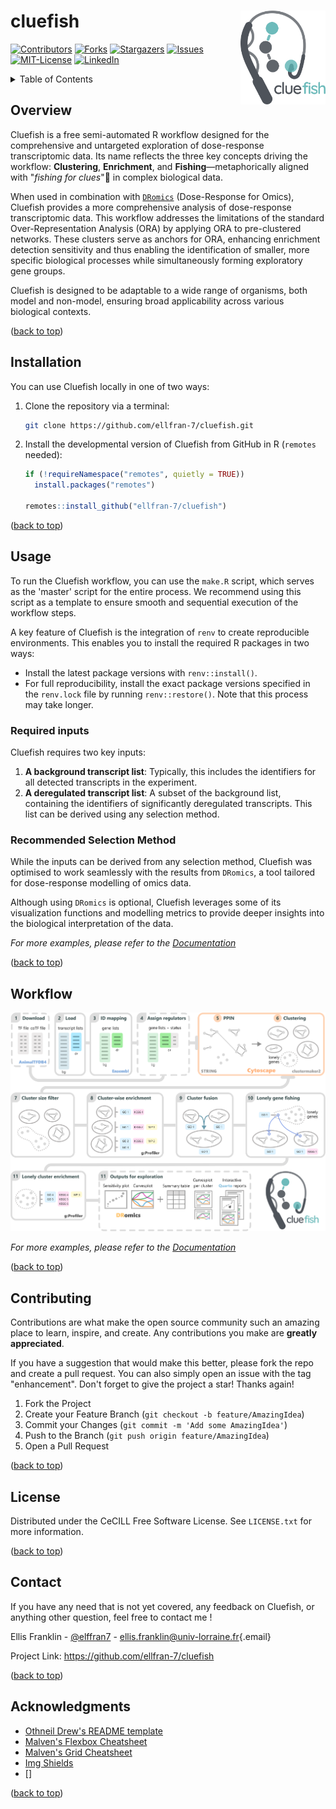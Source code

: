 <!-- Improved compatibility of back to top link: See: https://github.com/ellfran-7/cluefish/pull/73 -->

<a id="readme-top"></a> <!--
*** Thanks for checking out the Best-README-Template. If you have a suggestion
*** that would make this better, please fork the repo and create a pull request
*** or simply open an issue with the tag "enhancement".
*** Don't forget to give the project a star!
*** Thanks again! Now go create something AMAZING! :D
-->

<!-- PROJECT LOGO -->

# cluefish <img src='man/figures/cluefish-logo-with-text.png' alt="Logo" align="right" height="150" /></a>



<!-- PROJECT SHIELDS -->

<!--
*** I'm using markdown "reference style" links for readability.
*** Reference links are enclosed in brackets [ ] instead of parentheses ( ).
*** See the bottom of this document for the declaration of the reference variables
*** for contributors-url, forks-url, etc. This is an optional, concise syntax you may use.
*** https://www.markdownguide.org/basic-syntax/#reference-style-links
-->

[![Contributors][contributors-shield]][contributors-url]
[![Forks][forks-shield]][forks-url]
[![Stargazers][stars-shield]][stars-url]
[![Issues][issues-shield]][issues-url]
[![MIT-License][license-shield]][license-url]
[![LinkedIn][linkedin-shield]][linkedin-url]


<!-- TABLE OF CONTENTS -->

<details>

<summary>Table of Contents</summary>

<ol>

<li><a href="#overview">Overview</a></li>

<li><a href="#installation">Installation</a></li>

<li><a href="#usage">Usage</a></li>

<ul>

<li><a href="#required-inputs">Required inputs</a></li>

<li><a href="#recommended-selection-method">Recommended Selection
Method</a></li>

</ul>

<li><a href="#contributing">Contributing</a></li>

<li><a href="#license">License</a></li>

<li><a href="#contact">Contact</a></li>

<li><a href="#acknowledgments">Acknowledgments</a></li>

</ol>

</details>

<!-- ABOUT THE PROJECT -->

## Overview

<!-- [![Product Name Screen Shot][product-screenshot]](https://example.com) -->

Cluefish is a free semi-automated R workflow designed for the comprehensive and
untargeted exploration of dose-response transcriptomic data. Its name
reflects the three key concepts driving the workflow: **Clustering**,
**Enrichment**, and **Fishing**—metaphorically aligned with "*fishing
for clues*"🎣 in complex biological data. 

When used in combination with
[`DRomics`](https://lbbe-software.github.io/DRomics/) (Dose-Response for
Omics), Cluefish provides a more comprehensive analysis of dose-response
transcriptomic data. This workflow addresses the limitations of the standard
Over-Representation Analysis (ORA) by applying ORA to pre-clustered
networks. These clusters serve as anchors for ORA, enhancing enrichment
detection sensitivity and thus enabling the identification of smaller,
more specific biological processes while simultaneously forming
exploratory gene groups.

Cluefish is designed to be adaptable to a wide range of organisms, both
model and non-model, ensuring broad applicability across various
biological contexts.



<p align="right">

(<a href="#readme-top">back to top</a>)

</p>

<!-- INSTALLATION -->

## Installation

You can use Cluefish locally in one of two ways:

1.  Clone the repository via a terminal:

    ``` sh
    git clone https://github.com/ellfran-7/cluefish.git
    ```

2.  Install the developmental version of Cluefish from GitHub in R
    (`remotes` needed):

    ``` r
    if (!requireNamespace("remotes", quietly = TRUE))
      install.packages("remotes")

    remotes::install_github("ellfran-7/cluefish")
    ```

<p align="right">

(<a href="#readme-top">back to top</a>)

</p>

<!-- USAGE EXAMPLES -->

## Usage

To run the Cluefish workflow, you can use the `make.R` script, which serves as
the 'master' script for the entire process. We recommend using this
script as a template to ensure smooth and sequential execution of the
workflow steps.

A key feature of Cluefish is the integration of `renv` to create
reproducible environments. This enables you to install the required R
packages in two ways:

-   Install the latest package versions with `renv::install()`.
-   For full reproducibility, install the exact package versions
    specified in the `renv.lock` file by running `renv::restore()`. Note
    that this process may take longer.


### Required inputs

Cluefish requires two key inputs:

1.  **A background transcript list**: Typically, this includes the
    identifiers for all detected transcripts in the experiment.
2.  **A deregulated transcript list**: A subset of the background list,
    containing the identifiers of significantly deregulated transcripts.
    This list can be derived using any selection method.

### Recommended Selection Method

While the inputs can be derived from any selection method, Cluefish was optimised to work seamlessly with the results from `DRomics`, a tool tailored for dose-response modelling of omics data.

Although using `DRomics` is optional, Cluefish leverages some of its visualization functions and modelling metrics to provide deeper insights into the biological interpretation of the data.

*For more examples, please refer to the
[Documentation](https://example.com)*

<p align="right">

(<a href="#readme-top">back to top</a>)

</p>


<!-- WORKFLOW -->

## Workflow

<p align="center">
  <img src="man/figures/cluefish-schematic-2024-09-27-rm-asterisk.png" alt="Cluefish schematic" width="600"/>
</p>

*For more examples, please refer to the
[Documentation](https://example.com)*

<p align="right">

(<a href="#readme-top">back to top</a>)

</p>


<!-- CONTRIBUTING -->

## Contributing

Contributions are what make the open source community such an amazing
place to learn, inspire, and create. Any contributions you make are
**greatly appreciated**.

If you have a suggestion that would make this better, please fork the
repo and create a pull request. You can also simply open an issue with
the tag "enhancement". Don't forget to give the project a star! Thanks
again! 

1.  Fork the Project
2.  Create your Feature Branch (`git checkout -b feature/AmazingIdea`)
3.  Commit your Changes (`git commit -m 'Add some AmazingIdea'`)
4.  Push to the Branch (`git push origin feature/AmazingIdea`)
5.  Open a Pull Request

<p align="right">

(<a href="#readme-top">back to top</a>)

</p>


<!-- LICENSE -->

## License

Distributed under the CeCILL Free Software License. See `LICENSE.txt`
for more information.

<p align="right">

(<a href="#readme-top">back to top</a>)

</p>

<!-- CONTACT -->

## Contact

If you have any need that is not yet covered, any feedback on Cluefish,
or anything other question, feel free to contact me !

Ellis Franklin - [\@elffran7](https://twitter.com/elffran7) -
[ellis.franklin\@univ-lorraine.fr](mailto:ellis.franklin@univ-lorraine.fr){.email}

Project Link: <https://github.com/ellfran-7/cluefish>

<p align="right">

(<a href="#readme-top">back to top</a>)

</p>

<!-- ACKNOWLEDGMENTS -->

## Acknowledgments

-   [Othneil Drew's README template](https://github.com/ellfran-7/cluefish)
-   [Malven's Flexbox Cheatsheet](https://flexbox.malven.co/)
-   [Malven's Grid Cheatsheet](https://grid.malven.co/)
-   [Img Shields](https://shields.io/)
-   []

<p align="right">

(<a href="#readme-top">back to top</a>)

</p>


<!-- MARKDOWN LINKS & IMAGES -->
<!-- https://www.markdownguide.org/basic-syntax/#reference-style-links -->
[contributors-shield]: https://img.shields.io/github/contributors/ellfran-7/cluefish.svg?style=flat-square
[contributors-url]: https://github.com/ellfran-7/cluefish/graphs/contributors
[forks-shield]: https://img.shields.io/github/forks/ellfran-7/cluefish.svg?style=flat-square
[forks-url]: https://github.com/ellfran-7/cluefish/network/members
[stars-shield]: https://img.shields.io/github/stars/ellfran-7/cluefish.svg?style=flat-square
[stars-url]: https://github.com/ellfran-7/cluefish/stargazers
[issues-shield]: https://img.shields.io/github/issues/ellfran-7/cluefish.svg?style=flat-square
[issues-url]: https://github.com/ellfran-7/cluefish/issues
[license-shield]: https://img.shields.io/github/license/ellfran-7/cluefish.svg?style=flat-square
[license-url]: https://github.com/ellfran-7/cluefish/blob/main/LICENSE.txt
[linkedin-shield]: https://img.shields.io/badge/-LinkedIn-black.svg?style=flat-square&logo=linkedin&colorB=555
[linkedin-url]: https://linkedin.com/in/ellis-franklin-6188831ba
